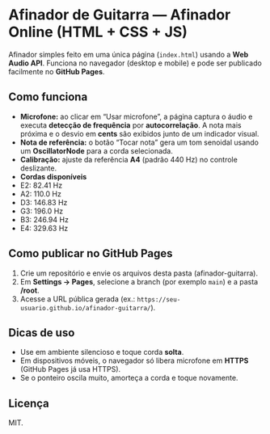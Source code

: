 # Afinador de Guitarra — Afinador Online (HTML + CSS + JS)

Afinador simples feito em uma única página (`index.html`) usando a **Web Audio API**. Funciona no navegador (desktop e mobile) e pode ser publicado facilmente no **GitHub Pages**.

## Como funciona
- **Microfone:** ao clicar em “Usar microfone”, a página captura o áudio e executa **detecção de frequência** por **autocorrelação**. A nota mais próxima e o desvio em **cents** são exibidos junto de um indicador visual.
- **Nota de referência:** o botão “Tocar nota” gera um tom senoidal usando um **OscillatorNode** para a corda selecionada.
- **Calibração:** ajuste da referência **A4** (padrão 440 Hz) no controle deslizante.
- **Cordas disponíveis**
- E2: 82.41 Hz
- A2: 110.0 Hz
- D3: 146.83 Hz
- G3: 196.0 Hz
- B3: 246.94 Hz
- E4: 329.63 Hz

## Como publicar no GitHub Pages
1. Crie um repositório e envie os arquivos desta pasta (afinador-guitarra).
2. Em **Settings → Pages**, selecione a branch (por exemplo `main`) e a pasta **/root**.
3. Acesse a URL pública gerada (ex.: `https://seu-usuario.github.io/afinador-guitarra/`).

## Dicas de uso
- Use em ambiente silencioso e toque corda **solta**.
- Em dispositivos móveis, o navegador só libera microfone em **HTTPS** (GitHub Pages já usa HTTPS).
- Se o ponteiro oscila muito, amorteça a corda e toque novamente.

## Licença
MIT.
